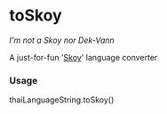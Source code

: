 toSkoy
======

_I'm not a Skoy nor Dek-Vann_

A just-for-fun '[Skoy](http://th.wikipedia.org/wiki/%E0%B8%AA%E0%B8%81%E0%B9%8A%E0%B8%AD%E0%B8%A2)' language converter

### Usage

thaiLanguageString.toSkoy()
